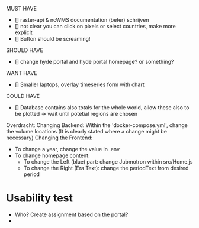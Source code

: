 MUST HAVE
- [] raster-api & ncWMS documentation (beter) schrijven 
- [] not clear you can click on pixels or select countries, make more explicit
- [] Button should be screaming!


SHOULD HAVE
- [] change hyde portal and hyde portal homepage? or something?

WANT HAVE
- [] Smaller laptops, overlay timeseries form with chart

COULD HAVE
- [] Database contains also totals for the whole world, allow these also to be plotted -> wait until potetial regions are chosen


Overdracht:
Changing Backend:
Within the 'docker-compose.yml', change the volume locations (It is clearly stated where a change might be necessary)
Changing the Frontend:
- To change a year, change the value in .env
- To change homepage content:
    - To change the Left (blue) part: change Jubmotron within src/Home.js 
    - To change the Right (Era Text): change the periodText from desired period 

# Usability test
- Who? Create assignment based on the portal?
- 